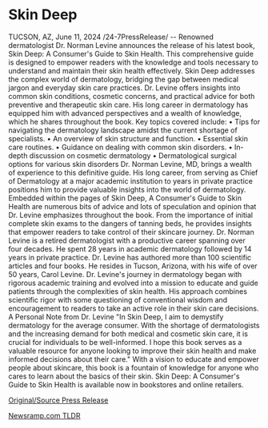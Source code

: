 # Skin Deep

TUCSON, AZ, June 11, 2024 /24-7PressRelease/ -- Renowned dermatologist Dr. Norman Levine announces the release of his latest book, Skin Deep: A Consumer's Guide to Skin Health. This comprehensive guide is designed to empower readers with the knowledge and tools necessary to understand and maintain their skin health effectively.  Skin Deep addresses the complex world of dermatology, bridging the gap between medical jargon and everyday skin care practices. Dr. Levine offers insights into common skin conditions, cosmetic concerns, and practical advice for both preventive and therapeutic skin care. His long career in dermatology has equipped him with advanced perspectives and a wealth of knowledge, which he shares throughout the book.  Key topics covered include: •	Tips for navigating the dermatology landscape amidst the current shortage of specialists. •	An overview of skin structure and function. •	Essential skin care routines. •	Guidance on dealing with common skin disorders. •	In-depth discussion on cosmetic dermatology •	Dermatological surgical options for various skin disorders  Dr. Norman Levine, MD, brings a wealth of experience to this definitive guide. His long career, from serving as Chief of Dermatology at a major academic institution to years in private practice positions him to provide valuable insights into the world of dermatology.  Embedded within the pages of Skin Deep, A Consumer's Guide to Skin Health are numerous bits of advice and lots of speculation and opinion that Dr. Levine emphasizes throughout the book. From the importance of initial complete skin exams to the dangers of tanning beds, he provides insights that empower readers to take control of their skincare journey.  Dr. Norman Levine is a retired dermatologist with a productive career spanning over four decades. He spent 28 years in academic dermatology followed by 14 years in private practice. Dr. Levine has authored more than 100 scientific articles and four books. He resides in Tucson, Arizona, with his wife of over 50 years, Carol Levine.  Dr. Levine's journey in dermatology began with rigorous academic training and evolved into a mission to educate and guide patients through the complexities of skin health. His approach combines scientific rigor with some questioning of conventional wisdom and encouragement to readers to take an active role in their skin care decisions.  A Personal Note from Dr. Levine "In Skin Deep, I aim to demystify dermatology for the average consumer. With the shortage of dermatologists and the increasing demand for both medical and cosmetic skin care, it is crucial for individuals to be well-informed. I hope this book serves as a valuable resource for anyone looking to improve their skin health and make informed decisions about their care."  With a vision to educate and empower people about skincare, this book is a fountain of knowledge for anyone who cares to learn about the basics of their skin.  Skin Deep: A Consumer's Guide to Skin Health is available now in bookstores and online retailers. 

[Original/Source Press Release](https://www.24-7pressrelease.com/press-release/511610/skin-deep) 

[Newsramp.com TLDR](https://newsramp.com/None) 